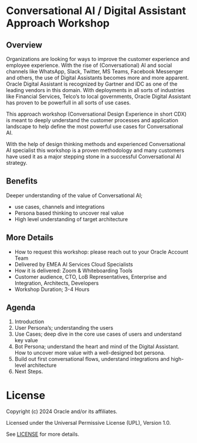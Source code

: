 # Conversational AI / Digital Assistant Approach Workshop

## Overview

Organizations are looking for ways to improve the customer
experience and employee experience. With the rise of
(Conversational) AI and social channels like WhatsApp, Slack,
Twitter, MS Teams, Facebook Messenger and others, the use of
Digital Assistants becomes more and more apparent.
Oracle Digital Assistant is recognized by Gartner and IDC as
one of the leading vendors in this domain. With deployments
in all sorts of industries like Financial Services, Telco’s to local
governments, Oracle Digital Assistant has proven to be
powerfull in all sorts of use cases.

This approach workshop (Conversational Design Experience in
short CDX) is meant to deeply understand the customer
processes and application landscape to help define the most
powerful use cases for Conversational AI.

With the help of design thinking methods and experienced
Conversational AI specialist this workshop is a proven
methodology and many customers have used it as a major
stepping stone in a successful Conversational AI strategy.

## Benefits

Deeper understanding of  the value of Conversational AI;

- use cases, channels and integrations
- Persona based thinking to uncover real value
- High level understanding of target architecture

## More Details

- How to request this workshop: please reach out to your Oracle Account Team
- Delivered by EMEA AI Services Cloud Specialists
- How it is delivered: Zoom &  Whiteboarding Tools
- Customer audience, CTO, LoB Representatives, Enterprise and Integration, Architects, Developers
- Workshop Duration; 3-4 Hours

## Agenda

1. Introduction
2. User Persona’s; understanding the users
3. Use Cases; deep dive in the core use cases of users and understand key value
4. Bot Persona; understand the heart and mind of the Digital Assistant. How to uncover more value with a well-designed bot persona.
5. Build out first conversational flows, understand integrations and high-level architecture
6. Next Steps.

# License

Copyright (c) 2024 Oracle and/or its affiliates.

Licensed under the Universal Permissive License (UPL), Version 1.0.

See [LICENSE](https://github.com/oracle-devrel/technology-engineering/blob/main/LICENSE) for more details.


